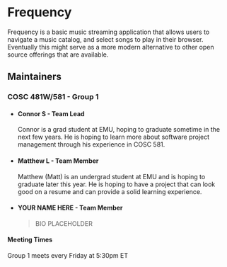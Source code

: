 # Frequency
Frequency is a basic music streaming application that allows users to navigate a music catalog, and select songs to
play in their browser. Eventually this might serve as a more modern alternative to other open source offerings that are
available. 

## Maintainers
### COSC 481W/581 - Group 1
- #### Connor S - Team Lead
  Connor is a grad student at EMU, hoping to graduate sometime in the next few years. He is hoping to learn more about 
  software project management through his experience in COSC 581.

- #### Matthew L - Team Member
  Matthew (Matt) is an undergrad student at EMU and is hoping to graduate later this year. He is hoping to have a project that can
  look good on a resume and can provide a solid learning experience.

- #### YOUR NAME HERE - Team Member
  > BIO PLACEHOLDER

#### Meeting Times
Group 1 meets every Friday at 5:30pm ET

